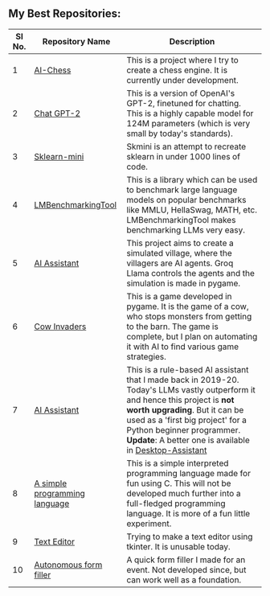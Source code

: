 
<br>
<h2 align="left">My Best Repositories:</h2>

| Sl No. | Repository Name                                 | Description                                                                                                                                                                                                                                                                                                                                                                                                                                                                                                                                                                                                                                                                                                                                                                                                                                                                                                                                                                                                                                                                                                                                                                                                                                                                                                                                                                                                                                                                                                                                                                                                                                                                                                                                                                                                        |
|--------|-------------------------------------------------|-------------------------------------------------------------------------------------------------------------------------------------------------------------------------------------------------------------------------------------------------------------------------------------------------------------------------------------------------------------------------------------------------------------------------------------------------------------------------------------------------------------------------------------------------------------------------------------------------------------------------------------------------------------------------------------------------------------------------------------------------------|
|1       | <a href="https://github.com/Arjun-G-Ravi/AI-Chess">AI-Chess</a>| This is a project where I try to create a chess engine. It is currently under development.|
|2       | <a href="https://github.com/Arjun-G-Ravi/chat-GPT-2">Chat GPT-2</a>| This is a version of OpenAI's GPT-2, finetuned for chatting. This is a highly capable model for 124M parameters (which is very small by today's standards).|
|3       | <a href="https://github.com/Arjun-G-Ravi/skmini">Sklearn-mini</a>| Skmini is an attempt to recreate sklearn in under 1000 lines of code.|
|4       | <a href="https://github.com/Arjun-G-Ravi/LMBenchmarkingTool/">LMBenchmarkingTool</a>|This is a library which can be used to benchmark large language models on popular benchmarks like MMLU, HellaSwag, MATH, etc. LMBenchmarkingTool makes benchmarking LLMs very easy.|
|5       | <a href="https://github.com/Arjun-G-Ravi/ai-village">AI Assistant</a>| This project aims to create a simulated village, where the villagers are AI agents. Groq Llama controls the agents and the simulation is made in pygame. </a>|
|6       | <a href="https://github.com/Arjun-G-Ravi/Cow-invaders">Cow Invaders</a>| This is a game developed in pygame. It is the game of a cow, who stops monsters from getting to the barn. The game is complete, but I plan on automating it with AI to find various game strategies.|
|7       | <a href="https://github.com/Arjun-G-Ravi/AI_Assistant">AI Assistant</a>| This is a rule-based AI assistant that I made back in 2019-20. Today's LLMs vastly outperform it and hence this project is **not worth upgrading**. But it can be used as a 'first big project' for a Python beginner programmer. **Update**: A better one is available in <a href="https://github.com/Arjun-G-Ravi/Desktop-Assistant">Desktop-Assistant</a>|
|8       | <a href="https://github.com/Arjun-G-Ravi/simple-programming-language">A simple programming language</a>| This is a simple interpreted programming language made for fun using C. This will not be developed much further into a full-fledged programming language. It is more of a fun little experiment.  |
|9       | <a href="https://github.com/Arjun-G-Ravi/Text_Editor">Text Editor</a>| Trying to make a text editor using tkinter. It is unusable today.|
|10       | <a href="https://github.com/Arjun-G-Ravi/Autonomous-Form-Filler">Autonomous form filler</a>| A quick form filler I made for an event. Not developed since, but can work well as a foundation.|


</br>
